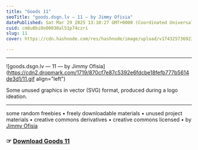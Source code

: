 ```yaml
---
title: "Goods 11"
seoTitle: "goods.dsgn.lv — 11 — by Jimmy Ofisia"
datePublished: Sat Mar 29 2025 13:10:27 GMT+0000 (Coordinated Universal Time)
cuid: cm8u8bi0o00030al51p74czri
slug: 11
cover: https://cdn.hashnode.com/res/hashnode/image/upload/v1743257369235/d870ca08-3098-4f0d-b427-f4846c52ffcd.png

---
```


---

![goods.dsgn.lv — 11 — by Jimmy Ofisia](https://cdn2.dropmark.com/1719/870cf7e87c5392e6fdcbe18fefb777b5614de3d1/11.gif align="left")

Some unused graphics in vector (SVG) format, produced during a logo ideation.

---

some random freebies • freely downloadable materials • unused project materials • creative commons derivatives • creative commons licensed • by [Jimmy Ofisia](https://dsgn.lv)

### ☞ [**Download** **Goods 11**](https://folder.dsgn.lv/b/goods11)